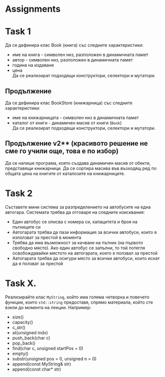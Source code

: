 # Assignments

# Task 1
Да се дефинира клас Book (книга) със следните характеристики:
- име на книга - символен низ, разположен в динамичната памет
- автор - символен низ, разположен в динамичната памет
- година на издаване
- цена  
Да се реализират подходящи конструктори, селектори и мутатори.

## Продължение
Да се дефинира клас BookStore (книжарница) със следните характеристики:
- име на книжарницата - символен низ в динамичната памет
- каталог от книги - динамичен масив от книги (`Book`)  
Да се реализират подходящи конструктори, селектори и мутатори.

## Продължение v2** (красивото решение не сме го учили още, това е по избор)
Да се напише програма, която създава динамичен масив от обекти, представящи книжарници. Да се сортира масива във възходящ ред по общата цена на книгите от каталозите на книжарниците.

# Task 2
Съставете мини система за разпределението на автобусите на една автогара. 
Системата трябва да отговаря на следните изисквания:
- Един автобус се описва с номера си, капацитета и броя на пътниците си
- Автогарата трябва да пази информация за всички автобуси, които я използват за престой в момента
- Трябва да има възможност за качване на пътник (на първото свободно място). Ако един автобус се запълни, то той потегля освобождавайки мястото на автогарата, което е ползвал за престой
- Автогарата трябва да осигури място за всички автобуси, които искат да я ползват за престой

# Task X.
Реализирайте клас `MyString`, който има голяма четворка и повечето функции, които `std::string` предоставя, спрямо материала, който сте взели до момента на лекции.
Например:
- size()
- capacity()
- c_str()
- at(unsigned indx)
- push_back(char c)
- pop_back()
- find(char c, unsigned startPos = 0)
- empty()
- substr(unsigned pos = 0, unsigned n = 0)
- append(const MyString& str)
- append(const char* str)